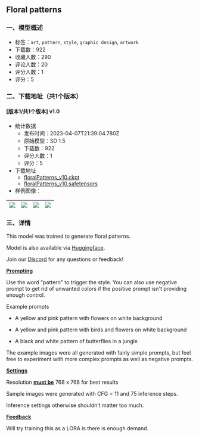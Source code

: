 ## Floral patterns
### 一、模型概述

- 标签：`art`, `pattern`, `style`, `graphic design`, `artwork`
- 下载数：922
- 收藏人数：290
- 评论人数：20
- 评分人数：1
- 评分：5

### 二、下载地址（共1个版本）

#### [版本1/共1个版本] v1.0

- 统计数据
  - 发布时间：2023-04-07T21:39:04.780Z
  - 原始模型：SD 1.5
  - 下载数：922
  - 评分人数：1
  - 评分：5
- 下载地址
  - [floralPatterns_v10.ckpt](https://civitai.com/api/download/models/31484?type=Model&format=PickleTensor&size=full&fp=fp16)
  - [floralPatterns_v10.safetensors](https://civitai.com/api/download/models/31484)
- 样例图像：

| <img src="https://image.civitai.com/xG1nkqKTMzGDvpLrqFT7WA/a04a8d31-f055-40f6-d152-af2811715700/width=450/358250.jpeg" /> | <img src="https://image.civitai.com/xG1nkqKTMzGDvpLrqFT7WA/17f2b765-c860-409b-3d39-7202cc7a7400/width=450/358254.jpeg" /> | <img src="https://image.civitai.com/xG1nkqKTMzGDvpLrqFT7WA/98e8b119-14cb-492e-1f30-cf35dd5b5e00/width=450/358252.jpeg" /> | <img src="https://image.civitai.com/xG1nkqKTMzGDvpLrqFT7WA/549c6d86-5576-4d67-6eca-5c6cc4106b00/width=450/358251.jpeg" /> |
| ---- | ---- | ---- | ---- |


### 三、详情
<p>This model was trained to generate floral patterns.<br /></p><p>Model is also available via <a target="_blank" rel="ugc" href="https://huggingface.co/Mobius-labs/floral_pattern"><u>Huggingface</u></a>. </p><p>Join our <a target="_blank" rel="ugc" href="https://discord.gg/BuEEtKnfUK"><u>Discord</u></a> for any questions or feedback!<br /></p><p><strong><u>Prompting</u></strong></p><p>Use the word "pattern" to trigger the style. You can also use negative prompt to get rid of unwanted colors if the positive prompt isn't providing enough control.<br /></p><p>Example prompts</p><ul><li><p>A yellow and pink pattern with flowers on white background</p></li><li><p>A yellow and pink pattern with birds and flowers on white background</p></li><li><p>A black and white pattern of butterflies in a jungle</p><p></p></li></ul><p>The example images were all generated with fairly simple prompts, but feel free to experiment with more complex prompts as well as negative prompts.<br /></p><p><strong><u>Settings</u></strong></p><p>Resolution <strong><u>must be</u></strong> 768 x 768 for best results</p><p>Sample images were generated with CFG = 11 and 75 inference steps. <br /></p><p>Inference settings otherwise shouldn’t matter too much.<br /></p><p><strong><u>Feedback</u></strong></p><p>Will try training this as a LORA is there is enough demand. </p>